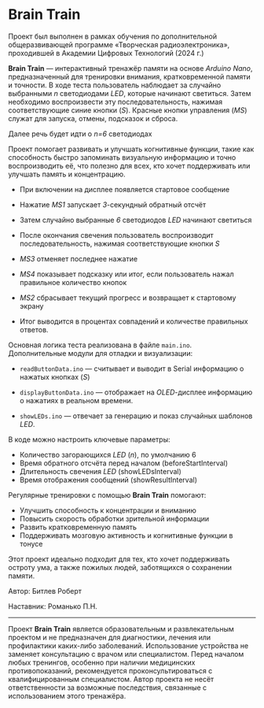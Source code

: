# Brain Train

Проект был выполнен в рамках обучения по дополнительной общеразвивающей программе «Творческая радиоэлектроника», проходившей в Академии Цифровых Технологий (2024 г.)

**Brain Train** — интерактивный тренажёр памяти на основе *Arduino Nano*, предназначенный для тренировки внимания, кратковременной памяти и точности. В ходе теста пользователь наблюдает за случайно выбранными *n* светодиодами *LED*, которые начинают светиться. Затем необходимо воспроизвести эту последовательность, нажимая соответствующие синие кнопки (*S*). Красные кнопки управления (*MS*) служат для запуска, отмены, подсказок и сброса.

Далее речь будет идти о *n=6* светодиодах

Проект помогает развивать и улучшать когнитивные функции, такие как способность быстро запоминать визуальную информацию и точно воспроизводить её, что полезно для всех, кто хочет поддерживать или улучшать память и концентрацию.

* При включении на дисплее появляется стартовое сообщение

* Нажатие *MS1* запускает *3*-секундный обратный отсчёт

* Затем случайно выбранные *6* светодиодов *LED* начинают светиться

* После окончания свечения пользователь воспроизводит последовательность, нажимая соответствующие кнопки *S*

* *MS3* отменяет последнее нажатие

* *MS4* показывает подсказку или итог, если пользователь нажал правильное количество кнопок

* *MS2* сбрасывает текущий прогресс и возвращает к стартовому экрану

* Итог выводится в процентах совпадений и количестве правильных ответов.

Основная логика теста реализована в файле `main.ino`.  
Дополнительные модули для отладки и визуализации:

- `readButtonData.ino` — считывает и выводит в Serial информацию о нажатых кнопках (*S*)

- `displayButtonData.ino` — отображает на *OLED*-дисплее информацию о нажатиях в реальном времени.

- `showLEDs.ino` — отвечает за генерацию и показ случайных шаблонов *LED*.

В коде можно настроить ключевые параметры:

- Количество загорающихся *LED* (*n*), по умолчанию 6  
- Время обратного отсчёта перед началом (beforeStartInterval)  
- Длительность свечения *LED* (showLEDsInterval)  
- Время отображения сообщений (showResultInterval)

Регулярные тренировки с помощью **Brain Train** помогают:

- Улучшить способность к концентрации и вниманию  
- Повысить скорость обработки зрительной информации  
- Развить кратковременную память  
- Поддерживать мозговую активность и когнитивные функции в тонусе  

Этот проект идеально подходит для тех, кто хочет поддерживать остроту ума, а также пожилых людей, заботящихся о сохранении памяти.

Автор: Битлев Роберт

Наставник: Романько П.Н.

---

Проект **Brain Train** является образовательным и развлекательным проектом и не предназначен для диагностики, лечения или профилактики каких-либо заболеваний. Использование устройства не заменяет консультацию с врачом или специалистом. Перед началом любых тренингов, особенно при наличии медицинских противопоказаний, рекомендуется проконсультироваться с квалифицированным специалистом. Автор проекта не несёт ответственности за возможные последствия, связанные с использованием этого тренажёра.
